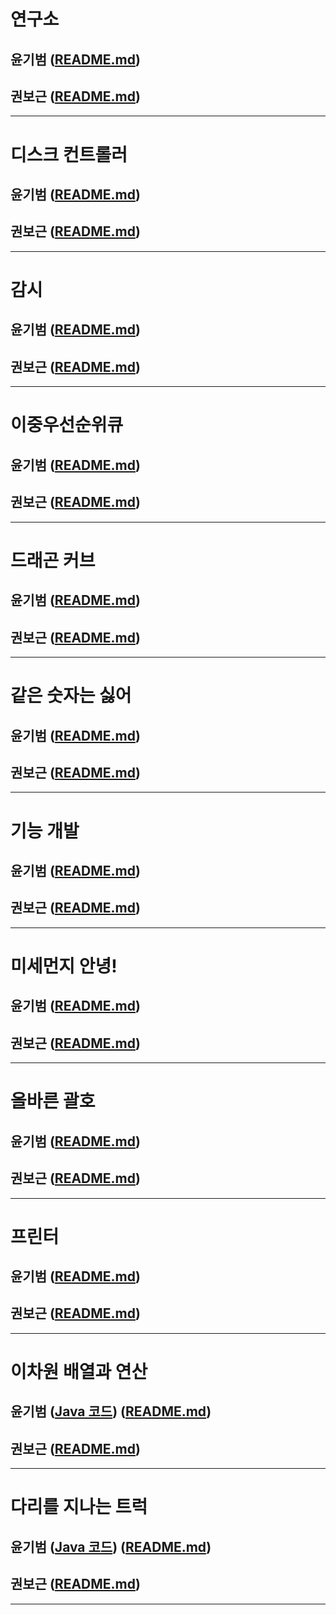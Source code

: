 # 연구소
## 윤기범 ([README.md](src/연구소_윤기범.md))
## 권보근 ([README.md](src/연구소_권보근.md))
<hr>

# 디스크 컨트롤러
## 윤기범 ([README.md](src/디스크컨트롤러_윤기범.md))
## 권보근 ([README.md](src/디스크컨트롤러_권보근.md))
<hr>

# 감시
## 윤기범 ([README.md](src/감시_윤기범.md))
## 권보근 ([README.md](src/감시_권보근.md))
<hr>

# 이중우선순위큐
## 윤기범 ([README.md](src/이중우선순위큐_윤기범.md))
## 권보근 ([README.md](src/이중우선순위큐_권보근.md))
<hr>

# 드래곤 커브
## 윤기범 ([README.md](src/드래곤커브_윤기범.md))
## 권보근 ([README.md](src/드래곤커브_권보근.md))
<hr>

# 같은 숫자는 싫어
## 윤기범 ([README.md](src/같은숫자는싫어_윤기범.md))
## 권보근 ([README.md](src/같은숫자는싫어_권보근.md))
<hr>

# 기능 개발
## 윤기범 ([README.md](src/기능개발_윤기범.md))
## 권보근 ([README.md](src/기능개발_권보근.md))
<hr>

# 미세먼지 안녕!
## 윤기범 ([README.md](src/미세먼지안녕_윤기범.md))
## 권보근 ([README.md](src/미세먼지안녕_권보근.md))
<hr>

# 올바른 괄호
## 윤기범 ([README.md](src/올바른괄호_윤기범.md))
## 권보근 ([README.md](src/올바른괄호_권보근.md))
<hr>

# 프린터
## 윤기범 ([README.md](src/프린터_윤기범.md))
## 권보근 ([README.md](src/프린터_권보근.md))
<hr>

# 이차원 배열과 연산
## 윤기범 ([Java 코드](백준_이차원배열과연산_윤기범.Java)) ([README.md](src/이차원배열과연산_윤기범.md))
## 권보근 ([README.md](src/이차원배열과연산_권보근.md))
<hr>

# 다리를 지나는 트럭
## 윤기범 ([Java 코드](프로_다리를지나는트럭_윤기범.java)) ([README.md](src/다리를지나는트럭_윤기범.md))
## 권보근 ([README.md](src/다리를지나는트럭_권보근.md))
<hr>
